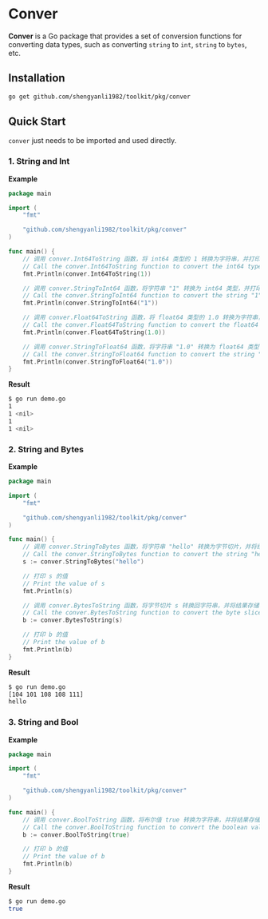# Conver

**Conver** is a Go package that provides a set of conversion functions for converting data types, such as converting `string` to `int`, `string` to `bytes`, etc.

## Installation

```bash
go get github.com/shengyanli1982/toolkit/pkg/conver
```

## Quick Start

`conver` just needs to be imported and used directly.

### 1. String and Int

**Example**

```go
package main

import (
	"fmt"

	"github.com/shengyanli1982/toolkit/pkg/conver"
)

func main() {
	// 调用 conver.Int64ToString 函数，将 int64 类型的 1 转换为字符串，并打印结果
	// Call the conver.Int64ToString function to convert the int64 type 1 to a string, and print the result
	fmt.Println(conver.Int64ToString(1))

	// 调用 conver.StringToInt64 函数，将字符串 "1" 转换为 int64 类型，并打印结果
	// Call the conver.StringToInt64 function to convert the string "1" to int64 type, and print the result
	fmt.Println(conver.StringToInt64("1"))

	// 调用 conver.Float64ToString 函数，将 float64 类型的 1.0 转换为字符串，并打印结果
	// Call the conver.Float64ToString function to convert the float64 type 1.0 to a string, and print the result
	fmt.Println(conver.Float64ToString(1.0))

	// 调用 conver.StringToFloat64 函数，将字符串 "1.0" 转换为 float64 类型，并打印结果
	// Call the conver.StringToFloat64 function to convert the string "1.0" to float64 type, and print the result
	fmt.Println(conver.StringToFloat64("1.0"))
}
```

**Result**

```bash
$ go run demo.go
1
1 <nil>
1
1 <nil>
```

### 2. String and Bytes

**Example**

```go
package main

import (
	"fmt"

	"github.com/shengyanli1982/toolkit/pkg/conver"
)

func main() {
	// 调用 conver.StringToBytes 函数，将字符串 "hello" 转换为字节切片，并将结果存储在 s 中
	// Call the conver.StringToBytes function to convert the string "hello" to a byte slice, and store the result in s
	s := conver.StringToBytes("hello")

	// 打印 s 的值
	// Print the value of s
	fmt.Println(s)

	// 调用 conver.BytesToString 函数，将字节切片 s 转换回字符串，并将结果存储在 b 中
	// Call the conver.BytesToString function to convert the byte slice s back to a string, and store the result in b
	b := conver.BytesToString(s)

	// 打印 b 的值
	// Print the value of b
	fmt.Println(b)
}
```

**Result**

```bash
$ go run demo.go
[104 101 108 108 111]
hello
```

### 3. String and Bool

**Example**

```go
package main

import (
	"fmt"

	"github.com/shengyanli1982/toolkit/pkg/conver"
)

func main() {
	// 调用 conver.BoolToString 函数，将布尔值 true 转换为字符串，并将结果存储在 b 中
	// Call the conver.BoolToString function to convert the boolean value true to a string, and store the result in b
	b := conver.BoolToString(true)

	// 打印 b 的值
	// Print the value of b
	fmt.Println(b)
}
```

**Result**

```bash
$ go run demo.go
true
```
